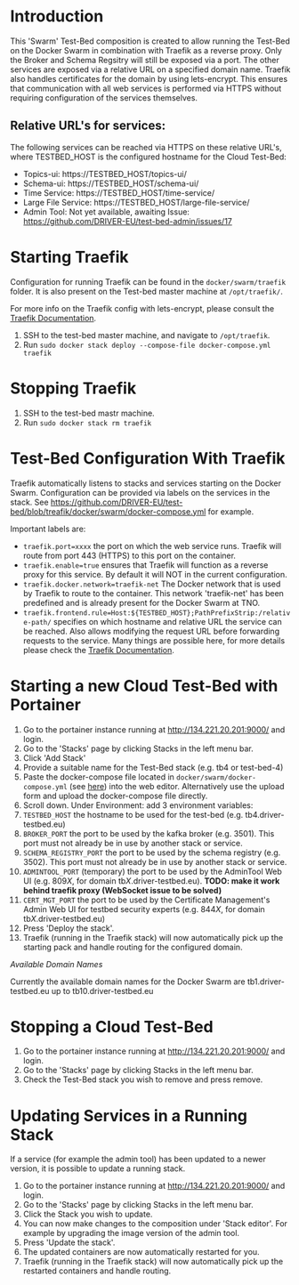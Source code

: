 # Introduction

This 'Swarm' Test-Bed composition is created to allow running the Test-Bed on the Docker Swarm in combination with Traefik as a reverse proxy. Only the Broker and Schema Regsitry will still be exposed via a port. The other services are exposed via a relative URL on a specified domain name. Traefik also handles certificates for the domain by using lets-encrypt. This ensures that communication with all web services is performed via HTTPS without requiring configuration of the services themselves.

## Relative URL's for services:

The following services can be reached via HTTPS on these relative URL's, where TESTBED_HOST is the configured hostname for the Cloud Test-Bed:

* Topics-ui: https://TESTBED_HOST/topics-ui/
* Schema-ui: https://TESTBED_HOST/schema-ui/
* Time Service: https://TESTBED_HOST/time-service/
* Large File Service: https://TESTBED_HOST/large-file-service/
* Admin Tool: Not yet available, awaiting Issue: https://github.com/DRIVER-EU/test-bed-admin/issues/17

# Starting Traefik

Configuration for running Traefik can be found in the `docker/swarm/traefik` folder. It is also present on the Test-bed master machine at `/opt/traefik/`.

For more info on the Traefik config with lets-encrypt, please consult the [Traefik Documentation](https://docs.traefik.io/user-guide/docker-and-lets-encrypt/).

1. SSH to the test-bed master machine, and navigate to `/opt/traefik`.
2. Run `sudo docker stack deploy --compose-file docker-compose.yml traefik`

# Stopping Traefik

1. SSH to the test-bed mastr machine.
2. Run `sudo docker stack rm traefik`

# Test-Bed Configuration With Traefik

Traefik automatically listens to stacks and services starting on the Docker Swarm. Configuration can be provided via labels on the services in the stack. See https://github.com/DRIVER-EU/test-bed/blob/treafik/docker/swarm/docker-compose.yml for example.

Important labels are:

* `traefik.port=xxxx` the port on which the web service runs. Traefik will route from port 443 (HTTPS) to this port on the container.
* `traefik.enable=true` ensures that Traefik will function as a reverse proxy for this service. By default it will NOT in the current configuration.
* `traefik.docker.network=traefik-net` The Docker network that is used by Traefik to route to the container. This network 'traefik-net' has been predefined and is already present for the Docker Swarm at TNO.
* `traefik.frontend.rule=Host:${TESTBED_HOST};PathPrefixStrip:/relative-path/` specifies on which hostname and relative URL the service can be reached. Also allows modifying the request URL before forwarding requests to the service.  Many things are possible here, for more details please check the [Traefik Documentation](https://docs.traefik.io/basics/#frontends).

# Starting a new Cloud Test-Bed with Portainer

1. Go to the portainer instance running at http://134.221.20.201:9000/ and login.
2. Go to the 'Stacks' page by clicking Stacks in the left menu bar.
3. Click 'Add Stack'
4. Provide a suitable name for the Test-Bed stack (e.g. tb4 or test-bed-4)
5. Paste the docker-compose file located in `docker/swarm/docker-compose.yml` (see [here](https://github.com/DRIVER-EU/test-bed/blob/treafik/docker/swarm/docker-compose.yml)) into the web editor. Alternatively use the upload form and upload the docker-compose file directly.
6. Scroll down. Under Environment: add 3 environment variables:
  1. `TESTBED_HOST` the hostname to be used for the test-bed (e.g. tb4.driver-testbed.eu)
  2. `BROKER_PORT` the port to be used by the kafka broker (e.g. 3501). This port must not already be in use by another stack or service.
  3. `SCHEMA_REGISTRY_PORT` the port to be used by the schema registry (e.g. 3502). This port must not already be in use by another stack or service.
  4. `ADMINTOOL_PORT` (temporary) the port to be used by the AdminTool Web UI (e.g. 809*X*, for domain tb*X*.driver-testbed.eu). **TODO: make it work behind traefik proxy (WebSocket issue to be solved)**
  5. `CERT_MGT_PORT` the port to be used by the Certificate Management's Admin Web UI for testbed security experts (e.g. 844*X*, for domain tb*X*.driver-testbed.eu)
7. Press 'Deploy the stack'.
8. Traefik (running in the Traefik stack) will now automatically pick up the starting pack and handle routing for the configured domain.

*Available Domain Names*

Currently the available domain names for the Docker Swarm are tb1.driver-testbed.eu up to tb10.driver-testbed.eu

# Stopping a Cloud Test-Bed

1. Go to the portainer instance running at http://134.221.20.201:9000/ and login.
2. Go to the 'Stacks' page by clicking Stacks in the left menu bar.
3. Check the Test-Bed stack you wish to remove and press remove.

# Updating Services in a Running Stack

If a service (for example the admin tool) has been updated to a newer version, it is possible to update a running stack.

1. Go to the portainer instance running at http://134.221.20.201:9000/ and login.
2. Go to the 'Stacks' page by clicking Stacks in the left menu bar.
3. Click the Stack you wish to update.
4. You can now make changes to the composition under 'Stack editor'. For example by upgrading the image version of the admin tool.
5. Press 'Update the stack'.
6. The updated containers are now automatically restarted for you.
7. Traefik (running in the Traefik stack) will now automatically pick up the restarted containers and handle routing.
